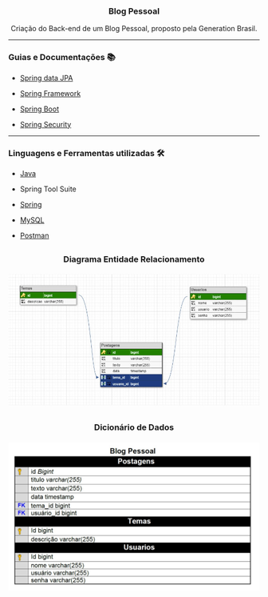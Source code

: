 <div align = "center">
  <h3>
  <b>Blog Pessoal</b></br></div>
  <div align = "center">
  <p>Criação do Back-end de um Blog Pessoal, proposto pela Generation Brasil.
  </p>
  </div>  
  
  
<hr>
  
### Guias e Documentações 📚
- <a href="https://github.com/Biellms/SpringBoot/blob/main/Documentação/Guia%20Jpa.pdf" target="_blank"><p target="_blank">Spring data JPA</a>
- <a href="https://spring.io/projects/spring-framework" target="_blank"><p target="_blank"> Spring Framework </a>
- <a href="https://spring.io/projects/spring-boot" target="_blank"><p target="_blank"> Spring Boot</a>
- <a href="https://spring.io/projects/spring-security" target="_blank"><p target="_blank"> Spring Security</a>

<hr>

### **Linguagens e Ferramentas utilizadas** 🛠
- <a href="https://github.com/Biellms/JavaProjeto" target="_blank"><p target="_blank">Java</a>
- Spring Tool Suite
- <a href="https://github.com/Biellms/Spring" target="_blank"><p target="_blank">Spring</a>
- <a href="https://github.com/Biellms/MySQL" target="_blank"><p target="_blank">MySQL</a>

- <a href="https://github.com/Biellms/SpringBoot/tree/main/Postman" target="_blank"><p target="_blank">Postman</a>
  
 ##
  
<div align = "center">
  <p><h3>Diagrama Entidade Relacionamento
  <br><br>
  <img width="900px" src="https://github.com/Biellms/BlogPessoal/blob/main/DbDesigner%20-%20Imagens%20-%20Dicionario%20de%20Dados/ImagemBlog.jpeg"/>
  
  ##
  
  <p><h3>Dicionário de Dados
  <br><br>
  <img width="900px" src="https://github.com/Biellms/BlogPessoal/blob/main/DbDesigner%20-%20Imagens%20-%20Dicionario%20de%20Dados/DicionarioDeDados.jpeg"/>
  </div>



